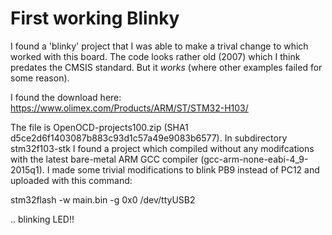 # First working Blinky

I found a 'blinky' project that I was able to make a trival change to which worked with this board. The code looks rather old (2007) which I think predates the CMSIS standard. But it *works* (where other examples failed for some reason). 

I found the download here:
https://www.olimex.com/Products/ARM/ST/STM32-H103/

The file is  OpenOCD-projects100.zip (SHA1 d5ce2d6f1403087b883c93d1c57a49e9083b6577). In subdirectory stm32f103-stk
I found a project which compiled without any modifcations with the latest bare-metal ARM GCC compiler (gcc-arm-none-eabi-4_9-2015q1).  I made some trivial modifications to blink PB9 instead of PC12 and uploaded with this command:

stm32flash -w main.bin -g 0x0 /dev/ttyUSB2

.. blinking LED!!

